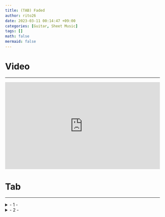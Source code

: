 ```yaml
--- 
title: (TAB) Faded 
author: rito26 
date: 2023-03-11 00:14:47 +09:00 
categories: [Guitar, Sheet Music] 
tags: [] 
math: false 
mermaid: false 
--- 
```


# Video
--- 

<style>.embed-container { position: relative; padding-bottom: 56.25%; height: 0; overflow: hidden; max-width: 100%; } .embed-container iframe, .embed-container object, .embed-container embed { position: absolute; top: 0; left: 0; width: 100%; height: 100%; }</style><div class='embed-container'><iframe src='https://www.youtube.com/embed/ewa9p6lOzTg' frameborder='0' allowfullscreen></iframe></div>


# Tab
---

<details>
<summary markdown="span"> 
- 1 -
</summary>

![image](https://raw.githubusercontent.com/rito26/Archive/main/_images/20230311_Faded-01.png)

</details>

<details>
<summary markdown="span"> 
- 2 -
</summary>

![image](https://raw.githubusercontent.com/rito26/Archive/main/_images/20230311_Faded-02.png)

</details>
